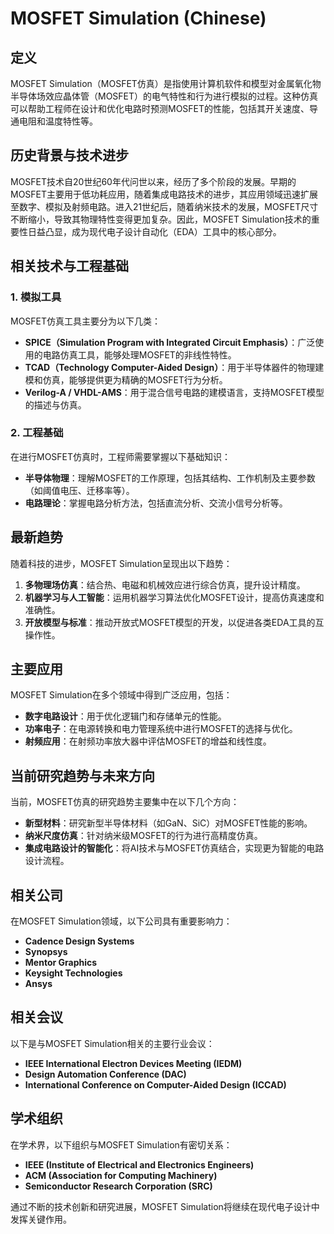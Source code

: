 # MOSFET Simulation (Chinese)

## 定义

MOSFET Simulation（MOSFET仿真）是指使用计算机软件和模型对金属氧化物半导体场效应晶体管（MOSFET）的电气特性和行为进行模拟的过程。这种仿真可以帮助工程师在设计和优化电路时预测MOSFET的性能，包括其开关速度、导通电阻和温度特性等。

## 历史背景与技术进步

MOSFET技术自20世纪60年代问世以来，经历了多个阶段的发展。早期的MOSFET主要用于低功耗应用，随着集成电路技术的进步，其应用领域迅速扩展至数字、模拟及射频电路。进入21世纪后，随着纳米技术的发展，MOSFET尺寸不断缩小，导致其物理特性变得更加复杂。因此，MOSFET Simulation技术的重要性日益凸显，成为现代电子设计自动化（EDA）工具中的核心部分。

## 相关技术与工程基础

### 1. 模拟工具

MOSFET仿真工具主要分为以下几类：

- **SPICE（Simulation Program with Integrated Circuit Emphasis）**：广泛使用的电路仿真工具，能够处理MOSFET的非线性特性。
- **TCAD（Technology Computer-Aided Design）**：用于半导体器件的物理建模和仿真，能够提供更为精确的MOSFET行为分析。
- **Verilog-A / VHDL-AMS**：用于混合信号电路的建模语言，支持MOSFET模型的描述与仿真。

### 2. 工程基础

在进行MOSFET仿真时，工程师需要掌握以下基础知识：

- **半导体物理**：理解MOSFET的工作原理，包括其结构、工作机制及主要参数（如阈值电压、迁移率等）。
- **电路理论**：掌握电路分析方法，包括直流分析、交流小信号分析等。

## 最新趋势

随着科技的进步，MOSFET Simulation呈现出以下趋势：

1. **多物理场仿真**：结合热、电磁和机械效应进行综合仿真，提升设计精度。
2. **机器学习与人工智能**：运用机器学习算法优化MOSFET设计，提高仿真速度和准确性。
3. **开放模型与标准**：推动开放式MOSFET模型的开发，以促进各类EDA工具的互操作性。

## 主要应用

MOSFET Simulation在多个领域中得到广泛应用，包括：

- **数字电路设计**：用于优化逻辑门和存储单元的性能。
- **功率电子**：在电源转换和电力管理系统中进行MOSFET的选择与优化。
- **射频应用**：在射频功率放大器中评估MOSFET的增益和线性度。

## 当前研究趋势与未来方向

当前，MOSFET仿真的研究趋势主要集中在以下几个方向：

- **新型材料**：研究新型半导体材料（如GaN、SiC）对MOSFET性能的影响。
- **纳米尺度仿真**：针对纳米级MOSFET的行为进行高精度仿真。
- **集成电路设计的智能化**：将AI技术与MOSFET仿真结合，实现更为智能的电路设计流程。

## 相关公司

在MOSFET Simulation领域，以下公司具有重要影响力：

- **Cadence Design Systems**
- **Synopsys**
- **Mentor Graphics**
- **Keysight Technologies**
- **Ansys**

## 相关会议

以下是与MOSFET Simulation相关的主要行业会议：

- **IEEE International Electron Devices Meeting (IEDM)**
- **Design Automation Conference (DAC)**
- **International Conference on Computer-Aided Design (ICCAD)**

## 学术组织

在学术界，以下组织与MOSFET Simulation有密切关系：

- **IEEE (Institute of Electrical and Electronics Engineers)**
- **ACM (Association for Computing Machinery)**
- **Semiconductor Research Corporation (SRC)**

通过不断的技术创新和研究进展，MOSFET Simulation将继续在现代电子设计中发挥关键作用。